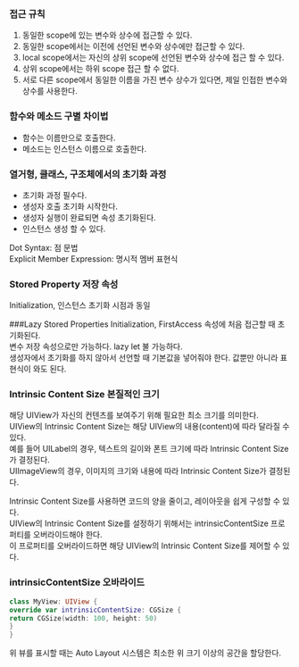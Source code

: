 ### 접근 규칙
1. 동일한 scope에 있는 변수와 상수에 접근할 수 있다.
2. 동일한 scope에서는 이전에 선언된 변수와 상수에만 접근할 수 있다.
3. local scope에서는 자신의 상위 scope에 선언된 변수와 상수에 접근 할 수 있다. 
4. 상위 scope에서는 하위 scope 접근 할 수 없다.
5. 서로 다른 scope에서 동일한 이름을 가진 변수 상수가 있다면, 제일 인접한 변수와 상수를 사용한다.

### 함수와 메소드 구별 차이법
- 함수는 이름만으로 호출한다.
- 메소드는 인스턴스 이름으로 호출한다.

### 열거형, 클래스, 구조체에서의 초기화 과정 
- 초기화 과정 필수다.
- 생성자 호출 초기화 시작한다.
- 생성자 실행이 완료되면 속성 초기화된다.
- 인스턴스 생성 할 수 있다. 

Dot Syntax: 점 문법<br>
Explicit Member Expression: 명시적 멤버 표현식<br>

### Stored Property 저장 속성
Initialization, 인스턴스 초기화 시점과 동일<br>

###Lazy Stored Properties
Initialization, FirstAccess 속성에 처음 접근할 때 초기화된다.<br>
변수 저장 속성으로만 가능하다. lazy let 불 가능하다.<br>
생성자에서 초기화를 하지 않아서 선언할 때 기본값을 넣어줘야 한다. 값뿐만 아니라 표현식이 와도 된다.<br>

### Intrinsic Content Size 본질적인 크기
해당 UIView가 자신의 컨텐츠를 보여주기 위해 필요한 최소 크기를 의미한다.<br>
UIView의 Intrinsic Content Size는 해당 UIView의 내용(content)에 따라 달라질 수 있다.<br>
예를 들어 UILabel의 경우, 텍스트의 길이와 폰트 크기에 따라 Intrinsic Content Size가 결정된다.<br>
UIImageView의 경우, 이미지의 크기와 내용에 따라 Intrinsic Content Size가 결정된다.<br>

Intrinsic Content Size를 사용하면 코드의 양을 줄이고, 레이아웃을 쉽게 구성할 수 있다.<br>
UIView의 Intrinsic Content Size를 설정하기 위해서는 intrinsicContentSize 프로퍼티를 오버라이드해야 한다.<br>
이 프로퍼티를 오버라이드하면 해당 UIView의 Intrinsic Content Size를 제어할 수 있다.<br>

### intrinsicContentSize 오바라이드
```swift
class MyView: UIView {
override var intrinsicContentSize: CGSize {
return CGSize(width: 100, height: 50)
}
}
```
위 뷰를 표시할 때는 Auto Layout 시스템은 최소한 위 크기 이상의 공간을 할당한다. 
